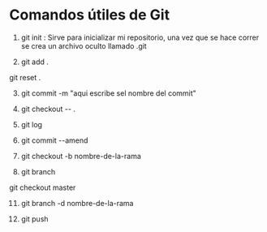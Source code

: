 # Comandos útiles de Git

1. git init   : Sirve para inicializar mi repositorio, una  vez que se hace correr se crea un archivo oculto llamado  .git 

2. git add . <!--Pepara los nuevos cambios para ser subidos. Ubicandolos en el área staging  -->

git reset . <!-- Este git sirve para desacer lo que se hizo ultimo, es el equivalente al control + z -->

3. git commit -m "aqui escribe sel nombre del commit"<!-- Aqui se crea el commit y se le pone nombre -->

5. git checkout -- . <!-- sirve para restaurar el commit al ultimo repositorio que se subio -->

6.  git log <!-- Es como el historial de los commit guardados en una rama, al ejecurtarlo se visualizaran  el nombre de tood los commit guardados en una rama -->

7. git commit --amend <!-- Sirve par acorreguir errore sen el ultimo commit generado, como el nombre del commit por ejemplo, una vez que cmabias el nombre debes presionar: scape, luedo dos puntos y escrubir wq! y asi saldra de la edición y volvera al terminal par aescribir commits-->

8. git checkout -b nombre-de-la-rama <!-- este git sirve para crear una rama y emepzar a trabajar en ella -->

9. git branch <!-- este git sirve para visualizar todas las ramas y ver en que rama estamos trabajando -->

git checkout master <!-- Este  git sirve para ir a la rama principal o rama maestra, siempre se debe estar en la rama maestra para fusionar o hacer el marge (union)-->

11. git branch -d nombre-de-la-rama <!-- Este git sirve para eliminar una rama , antes de eliminarla siempre es bueno  solo escribir git branch para saber en que rama se esta, y saber que rama se va a eliminar-->

12. git push <!--  con este git lo que se hace es subir al repositorio en la nuve, pero antes se tiene que agregar el git add . y el git commit -m "comentario" y luego simplemente el git push  -->

<!-- Estos son lo principales gits que debes tener simpre presnete, gracias Fritz. -->